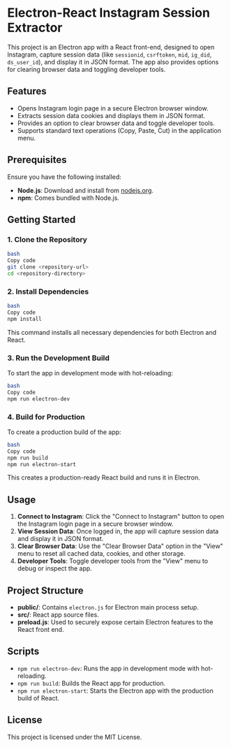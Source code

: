 # Electron-React Instagram Session Extractor

This project is an Electron app with a React front-end, designed to open Instagram, capture session data (like `sessionid`, `csrftoken`, `mid`, `ig_did`, `ds_user_id`), and display it in JSON format. The app also provides options for clearing browser data and toggling developer tools.

## Features

- Opens Instagram login page in a secure Electron browser window.
- Extracts session data cookies and displays them in JSON format.
- Provides an option to clear browser data and toggle developer tools.
- Supports standard text operations (Copy, Paste, Cut) in the application menu.

## Prerequisites

Ensure you have the following installed:

- **Node.js**: Download and install from [nodejs.org](https://nodejs.org/).
- **npm**: Comes bundled with Node.js.

## Getting Started

### 1. Clone the Repository

```bash
bash
Copy code
git clone <repository-url>
cd <repository-directory>

```

### 2. Install Dependencies

```bash
bash
Copy code
npm install

```

This command installs all necessary dependencies for both Electron and React.

### 3. Run the Development Build

To start the app in development mode with hot-reloading:

```bash
bash
Copy code
npm run electron-dev

```

### 4. Build for Production

To create a production build of the app:

```bash
bash
Copy code
npm run build
npm run electron-start

```

This creates a production-ready React build and runs it in Electron.

## Usage

1. **Connect to Instagram**: Click the "Connect to Instagram" button to open the Instagram login page in a secure browser window.
2. **View Session Data**: Once logged in, the app will capture session data and display it in JSON format.
3. **Clear Browser Data**: Use the "Clear Browser Data" option in the "View" menu to reset all cached data, cookies, and other storage.
4. **Developer Tools**: Toggle developer tools from the "View" menu to debug or inspect the app.

## Project Structure

- **public/**: Contains `electron.js` for Electron main process setup.
- **src/**: React app source files.
- **preload.js**: Used to securely expose certain Electron features to the React front end.

## Scripts

- `npm run electron-dev`: Runs the app in development mode with hot-reloading.
- `npm run build`: Builds the React app for production.
- `npm run electron-start`: Starts the Electron app with the production build of React.

## License

This project is licensed under the MIT License.

